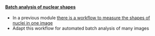 <h4 id="batchshape"><a href="#batchshape">Batch analysis of nuclear shapes</a></h4>

- In a previous module [there is a workflow to measure the shapes of nuclei in one image](https://neubias.github.io/training-resources/workflow_segment_2d_nuclei_measure_shape/index.html#2dnuclei)
- Adapt this workflow for automated batch analysis of many images
